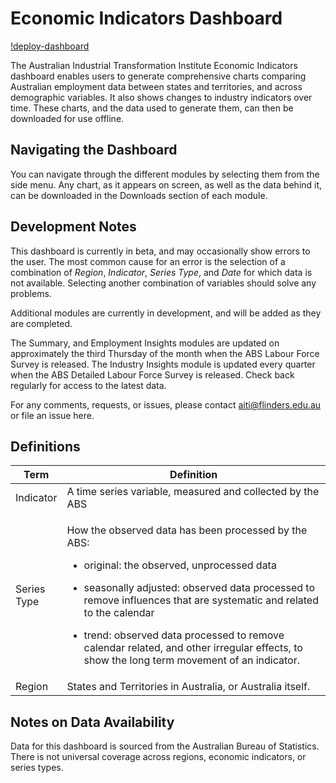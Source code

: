 
<!-- README.md is generated from README.Rmd. Please edit that file -->

# Economic Indicators Dashboard

<!-- badges: start -->

[!deploy-dashboard](https://github.com/aiti-flinders/aitidash/actions/workflows/deploy-dashboard.yml/badge.svg)

<!-- badges: end -->

The Australian Industrial Transformation Institute Economic Indicators
dashboard enables users to generate comprehensive charts comparing
Australian employment data between states and territories, and across
demographic variables. It also shows changes to industry indicators over
time. These charts, and the data used to generate them, can then be
downloaded for use offline.

## Navigating the Dashboard

You can navigate through the different modules by selecting them from
the side menu. Any chart, as it appears on screen, as well as the data
behind it, can be downloaded in the Downloads section of each module.

## Development Notes

This dashboard is currently in beta, and may occasionally show errors to
the user. The most common cause for an error is the selection of a
combination of *Region*, *Indicator*, *Series Type*, and *Date* for
which data is not available. Selecting another combination of variables
should solve any problems.

Additional modules are currently in development, and will be added as
they are completed.

The Summary, and Employment Insights modules are updated on
approximately the third Thursday of the month when the ABS Labour Force
Survey is released. The Industry Insights module is updated every
quarter when the ABS Detailed Labour Force Survey is released. Check
back regularly for access to the latest data.

For any comments, requests, or issues, please contact
<aiti@flinders.edu.au> or file an issue here.

## Definitions

<table>
<colgroup>
<col style="width: 8%" />
<col style="width: 91%" />
</colgroup>
<thead>
<tr class="header">
<th>Term</th>
<th>Definition</th>
</tr>
</thead>
<tbody>
<tr class="odd">
<td>Indicator</td>
<td>A time series variable, measured and collected by the ABS</td>
</tr>
<tr class="even">
<td>Series Type</td>
<td><p>How the observed data has been processed by the ABS:</p>
<ul>
<li><p>original: the observed, unprocessed data</p></li>
<li><p>seasonally adjusted: observed data processed to remove influences
that are systematic and related to the calendar</p></li>
<li><p>trend: observed data processed to remove calendar related, and
other irregular effects, to show the long term movement of an
indicator.</p></li>
</ul></td>
</tr>
<tr class="odd">
<td>Region</td>
<td>States and Territories in Australia, or Australia itself.</td>
</tr>
</tbody>
</table>

## Notes on Data Availability

Data for this dashboard is sourced from the Australian Bureau of
Statistics. There is not universal coverage across regions, economic
indicators, or series types.
